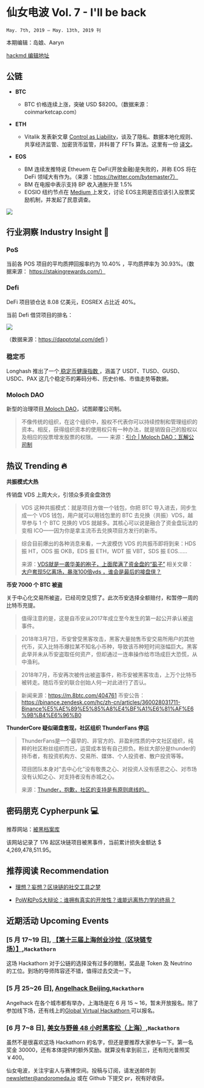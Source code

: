 # 仙女电波  Vol. 7 - I'll be back
`May. 7th, 2019 – May. 13th, 2019 刊`

本期编辑：岛娘、Aaryn

[hackmd 编辑地址](https://hackmd.io/HFqM_KiwRgiZeAp7TSO8VQ)

## 公链

- **BTC**

   - BTC 价格连续上涨，突破 USD $8200。（数据来源：coinmarketcap.com）


- **ETH**
    - Vitalik 发表新文章 [Control as Liability](https://vitalik.ca/general/2019/05/09/control_as_liability.html)，谈及了隐私、数据本地化规则、共享经济监管、加密货币监管，并科普了 FFTs 算法。这里有一份 [译文](https://www.chainnews.com/articles/340859600037.htm)。
    
- **EOS**

    - BM 连续发推特说 Etheuem 在 DeFi(开放金融)是失败的，并称 EOS 将在 DeFi 领域大有作为。（来源：https://twitter.com/bytemaster7）
    - BM 在电报中表示支持 BP 收入通胀升至 1.5%
    - EOSIO 纽约节点在 [Medium ](https://medium.com/@eosnewyork/the-missing-piece-to-the-eos-incentive-model-bd39977d243f)上发文，讨论 EOS主网是否应该引入投票奖励机制，并发起了民意调查。

![](https://camo.githubusercontent.com/47906664c901cc073495658cb2f1aa8aa08c4d8f/68747470733a2f2f75706c6f616465722e7368696d6f2e696d2f662f656d6e653572414178454d796f5a525a2e706e67217468756d626e61696c)

## 行业洞察 Industry Insight 🔭

### PoS 

当前各 POS 项目的平均质押回报率约为 10.40% ，平均质押率为 30.93%。（数据来源： https://stakingrewards.com/）

### Defi 

DeFi 项目锁仓达 8.08 亿美元，EOSREX 占比近 40%。

当前 Defi 借贷项目的排名：

![](https://i.imgur.com/cJ0ToB0.png)

（数据来源：https://dapptotal.com/defi ）

### 稳定币

Longhash 推出了一个[ 稳定币健康指数 ](https://www.longhash.com.cn/livecharts/stablecoin-health-index)，涵盖了 USDT、TUSD、GUSD、USDC、PAX 这几个稳定币的筹码分布、历史价格、市值走势等数据。

### Moloch DAO
新型的治理项目[ Moloch DAO](https://github.com/molochventures/moloch)，试图颠覆公司制。

>不像传统的组织，在这个组织中，股权不代表你可以持续控制和管理组织的资本。相反，获得组织资本的使用权只有一种办法，就是销毁自己的股权以及相应的投票增发股票的权限。
> —— 来源：[引介 | Moloch DAO：瓦解公司制](https://mp.weixin.qq.com/s/IeuURCBV6kDk9R6IWQkY9w)

## 热议 Trending 🔥
**共振模式大热**

传销盘 VDS 上周大火，引领众多资金盘效仿

>VDS 这种共振模式：就是项目方做一个钱包，你把 BTC 导入进去，同步生成一个 VDS 钱包，用户就可以用钱包里的 BTC 去兑换（共振）VDS，越早参与 1 个 BTC 兑换的 VDS 就越多。其核心可以说是融合了资金盘玩法的变相 ICO——因为你是拿主流币去兑换项目方发行的新币。

>综合目前爆出的各种消息来看，一大波模仿 VDS 的共振币即将到来：HDS 振 HT，ODS 振 OKB，EDS 振 ETH，WDT 振 VBT，SDS 振 EOS......
>
> 来源：[VDS就是一袭华美的袍子，上面爬满了资金盘的“虱子”](https://www.odaily.com/post/5137752)
> 相关文章：[大户套现5亿离场，暴涨100倍vds ，谁会是最后的接盘侠？](https://mp.weixin.qq.com/s/IYtbjN9Was1JgyBTONpnEg)


**币安 7000 个 BTC 被盗**

关于中心化交易所被盗，已经司空见惯了。此次币安选择全额赔付，和暂停一周的比特币充提。

>值得注意的是，这是自币安从2017年成立至今发生的第一起公开承认被盗事件。

>2018年3月7日，币安曾受黑客攻击，黑客大量抛售币安交易所用户的其他代币，买入比特币爆拉某不知名小币种，导致该币种短时间涨幅巨大。黑客此举并未从币安盗取任何资产，但却通过一连串操作给市场成巨大恐慌，从中渔利。

>2018年7月，币安再次被传出被盗事件，称币安被黑客攻击，上万个比特币被转走。随后币安的联合创始人何一对此进行了否认。

> 新闻来源：https://m.8btc.com/404761
> 币安公告：https://binance.zendesk.com/hc/zh-cn/articles/360028031711-Binance%E5%AE%89%E5%85%A8%E4%BF%A1%E6%81%AF%E6%9B%B4%E6%96%B0

**ThunderCore 疑似砸盘套现，社区组织 ThunderFans 停运**
> ThunderFans是一个最早的、非官方的、非盈利性质的中文社区组织，纯粹的社区粉丝组织而已，运营成本皆有自己担负。粉丝大部分是thunder的持币者，有投资机构方、交易所、媒体、个人投资者、散户投资等等。
> 
> 项目团队本身对“去中心化”没有敬畏之心、对投资人没有感恩之心、对市场没有认知之心、对支持者没有赤城之心。
>
> 来源：[Thunder，抱歉，社区的支持是有原则底线的。](https://mp.weixin.qq.com/s/qp-GHfkb4u-C_R7VTN2EPg)

## 密码朋克 Cypherpunk 💻

推荐网站：[被黑档案库](https://hacked.slowmist.io/)

该网站记录了 176 起区块链项目被黑事件，当前累计损失金额达 $ 4,269,478,511.95。


## 推荐阅读 Recommendation

-  [理想？妄想？区块链的社交工具之梦](https://mp.weixin.qq.com/s/L5F2raXv-fIz7gDOD1OVRA)

- [PoW和PoS大辩论：谁拥有真实的开放性？谁能远离热力学的终局？](https://mp.weixin.qq.com/s/sKipObE4G1towIuei29CmA)



## 近期活动 Upcoming Events 

### [5 月 17~19 日], [【第十三届上海创业沙拉（区块链专场）】](https://www.huodongxing.com/event/1488362628600),`Hackathorn`
这场 Hackathorn 对于公链的选择没有过多的限制，奖品是 Token 及 Neutrino 的工位。到场的导师阵容还不错，值得过去交流一下。

### [5 月 25~26 日], [ Angelhack Beijing](https://www.eventbank.cn/event/angelhack-beijing-hackathon-2019-21662/agenda.html),`Hackathorn`

Angelhack 在各个城市都有举办，上海场是在 6 月 15 ~ 16，暂未开放报名。除了参加线下场，还有线上的[Global Virtual Hackathorn ](https://angelhack.com/virtual-hackathon/)可以报名。

### [6 月 7~8 日], [ 美女与野兽 48 小时黑客松（上海）](http://www.huodongxing.com/event/7490313122400),`Hackathorn`

虽然不是很喜欢这场 Hackathorn 的名字，但还是要推荐大家参与一下。第一名奖金 30000，还有本体提供的额外奖励。就算没有拿到前三，还有阳光普照奖 ￥400。

仙女电波，关注宇宙人与赛博空间。投稿与订阅，请发送邮件到 [newsletter@andoromeda.io](mailto:newsletter@andoromeda.io) 或在 Github 下提交 pr，祝有好收获。




